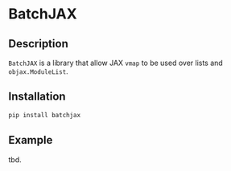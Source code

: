 # BatchJAX

## Description

`BatchJAX` is a library that allow JAX `vmap` to be used over lists and `objax.ModuleList`. 

## Installation

```bash
pip install batchjax
```

## Example

tbd.
